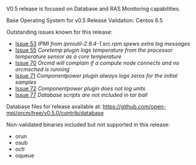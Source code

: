 V0.5 release is focused on Database and RAS Monitoring capabilities.

Base Operating System for v0.5 Release Validation: Centos 6.5

Outstanding issues known for this release:
* [Issue 53](https://github.com/open-mpi/orcm/issues/53) _IPMI from ipmiutil-2.9.4-1.src.rpm spews extra log messages_
* [Issue 55](https://github.com/open-mpi/orcm/issues/55) _Coretemp plugin logs temperature from the processor temperature sensor as a core temperature_
* [Issue 70](https://github.com/open-mpi/orcm/issues/70) _Orcmd will complain if a compute node connects and no orcmsched is running_
* [Issue 71](https://github.com/open-mpi/orcm/issues/71) _Componentpower plugin always logs zeros for the initial samples_
* [Issue 72](https://github.com/open-mpi/orcm/issues/72) _Componentpower plugin does not log units_
* [Issue 77](https://github.com/open-mpi/orcm/issues/77) _Database scripts are not included in tar ball_

Database files for release available at:
https://github.com/open-mpi/orcm/tree/v0.5.0/contrib/database

Non-validated binaries included but not supported in this release:
* orun
* osub
* octl
* oqueue